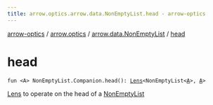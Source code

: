 ```yaml
---
title: arrow.optics.arrow.data.NonEmptyList.head - arrow-optics
---
```


[arrow-optics](../../index.html) / [arrow.optics](../index.html) / [arrow.data.NonEmptyList](index.html) / [head](./head.html)

# head

`fun <A> NonEmptyList.Companion.head(): `[`Lens`](../-lens.html)`<NonEmptyList<`[`A`](head.html#A)`>, `[`A`](head.html#A)`>`

[Lens](../-lens.html) to operate on the head of a [NonEmptyList](#)

